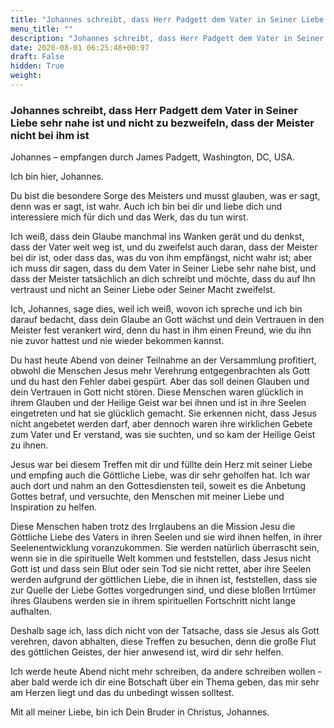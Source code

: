```yaml
---
title: "Johannes schreibt, dass Herr Padgett dem Vater in Seiner Liebe sehr nahe ist und nicht zu bezweifeln, dass der Meister nicht bei ihm ist"
menu_title: ""
description: "Johannes schreibt, dass Herr Padgett dem Vater in Seiner Liebe sehr nahe ist und nicht zu bezweifeln, dass der Meister nicht bei ihm ist"
date: 2020-08-01 06:25:48+00:97
draft: False
hidden: True
weight:
---
```

### Johannes schreibt, dass Herr Padgett dem Vater in Seiner Liebe sehr nahe ist und nicht zu bezweifeln, dass der Meister nicht bei ihm ist

Johannes – empfangen durch James Padgett, Washington, DC, USA.

Ich bin hier, Johannes.

Du bist die besondere Sorge des Meisters und musst glauben, was er sagt, denn was er sagt, ist wahr. Auch ich bin bei dir und liebe dich und interessiere mich für dich und das Werk, das du tun wirst.

Ich weiß, dass dein Glaube manchmal ins Wanken gerät und du denkst, dass der Vater weit weg ist, und du zweifelst auch daran, dass der Meister bei dir ist, oder dass das, was du von ihm empfängst, nicht wahr ist; aber ich muss dir sagen, dass du dem Vater in Seiner Liebe sehr nahe bist, und dass der Meister tatsächlich an dich schreibt und möchte, dass du auf Ihn vertraust und nicht an Seiner Liebe oder Seiner Macht zweifelst.

Ich, Johannes, sage dies, weil ich weiß, wovon ich spreche und ich bin darauf bedacht, dass dein Glaube an Gott wächst und dein Vertrauen in den Meister fest verankert wird, denn du hast in ihm einen Freund, wie du ihn nie zuvor hattest und nie wieder bekommen kannst.

Du hast heute Abend von deiner Teilnahme an der Versammlung profitiert, obwohl die Menschen Jesus mehr Verehrung entgegenbrachten als Gott und du hast den Fehler dabei gespürt. Aber das soll deinen Glauben und dein Vertrauen in Gott nicht stören. Diese Menschen waren glücklich in ihrem Glauben und der Heilige Geist war bei ihnen und ist in ihre Seelen eingetreten und hat sie glücklich gemacht. Sie erkennen nicht, dass Jesus nicht angebetet werden darf, aber dennoch waren ihre wirklichen Gebete zum Vater und Er verstand, was sie suchten, und so kam der Heilige Geist zu ihnen.

Jesus war bei diesem Treffen mit dir und füllte dein Herz mit seiner Liebe und empfing auch die Göttliche Liebe, was dir sehr geholfen hat. Ich war auch dort und nahm an den Gottesdiensten teil, soweit es die Anbetung Gottes betraf, und versuchte, den Menschen mit meiner Liebe und Inspiration zu helfen.

Diese Menschen haben trotz des Irrglaubens an die Mission Jesu die Göttliche Liebe des Vaters in ihren Seelen und sie wird ihnen helfen, in ihrer Seelenentwicklung voranzukommen. Sie werden natürlich überrascht sein, wenn sie in die spirituelle Welt kommen und feststellen, dass Jesus nicht Gott ist und dass sein Blut oder sein Tod sie nicht rettet, aber ihre Seelen werden aufgrund der göttlichen Liebe, die in ihnen ist, feststellen, dass sie zur Quelle der Liebe Gottes vorgedrungen sind, und diese bloßen Irrtümer ihres Glaubens werden sie in ihrem spirituellen Fortschritt nicht lange aufhalten.

Deshalb sage ich, lass dich nicht von der Tatsache, dass sie Jesus als Gott verehren, davon abhalten, diese Treffen zu besuchen, denn die große Flut des göttlichen Geistes, der hier anwesend ist, wird dir sehr helfen.

Ich werde heute Abend nicht mehr schreiben, da andere schreiben wollen - aber bald werde ich dir eine Botschaft über ein Thema geben, das mir sehr am Herzen liegt und das du unbedingt wissen solltest.

Mit all meiner Liebe, bin ich Dein Bruder in Christus, Johannes. 
